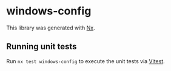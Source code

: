 # windows-config

This library was generated with [Nx](https://nx.dev).

## Running unit tests

Run `nx test windows-config` to execute the unit tests via [Vitest](https://vitest.dev/).
